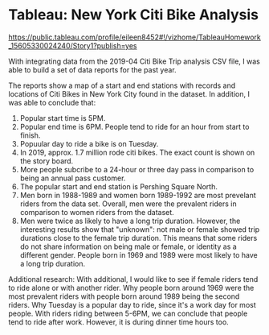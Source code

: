 # Tableau: New York Citi Bike Analysis
https://public.tableau.com/profile/eileen8452#!/vizhome/TableauHomework_15605330024240/Story1?publish=yes

With integrating data from the 2019-04 Citi Bike Trip analysis CSV file, I was able to build a set of data reports for the past year. 

The reports show a map of a start and end stations with records and locations of Citi Bikes in New York City found in the dataset. In addition, I was able to conclude that:

1) Popular start time is 5PM.
2) Popular end time is 6PM. People tend to ride for an hour from start to finish.
3) Popuular day to ride a bike is on Tuesday. 
4) In 2019, approx. 1.7 million rode citi bikes. The exact count is shown on the story board. 
5) More people subcribe to a 24-hour or three day pass in comparison to being an annual pass customer. 
6) The popular start and end station is Pershing Square North. 
7) Men born in 1988-1989 and women born 1989-1992 are most prevelant riders from the data set. Overall, men were the prevalent riders in comparison to women riders from the dataset. 
8) Men were twice as likely to have a long trip duration. However, the interesting results show that "unknown": not male or female showed trip durations close to the female trip duration. This means that some riders do not share information on being male or female, or identity as a different gender. 
People born in 1969 and 1989 were most likely to have a long trip duration. 

Additional research:
With additional, I would like to see if female riders tend to ride alone or with another rider. Why people born around 1969 were the most prevalent riders with people born around 1989 being the second riders. Why Tuesday is a popular day to ride, since it's a work day for most people. With riders riding between 5-6PM, we can conclude that people tend to ride after work. However, it is during dinner time hours too. 
